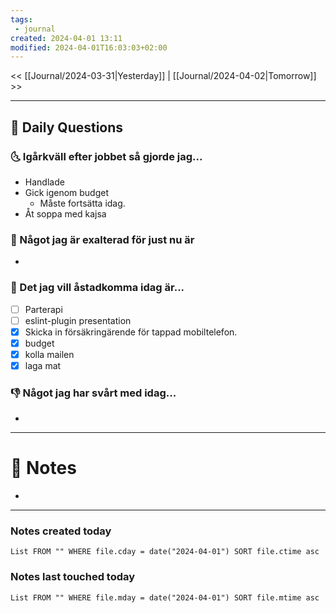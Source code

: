 ```yaml
---
tags:
 - journal
created: 2024-04-01 13:11
modified: 2024-04-01T16:03:03+02:00
---
```


<< [[Journal/2024-03-31|Yesterday]] | [[Journal/2024-04-02|Tomorrow]] >>

---
## 📅 Daily Questions
### 🌜 Igårkväll efter jobbet så gjorde jag...
- Handlade
- Gick igenom budget
	- Måste fortsätta idag.
- Åt soppa med kajsa

### 🙌 Något jag är exalterad för just nu är
- 

### 🚀 Det jag vill åstadkomma idag är...
- [ ] Parterapi
- [ ] eslint-plugin presentation
- [x] Skicka in försäkringärende för tappad mobiltelefon.
- [x] budget
- [x] kolla mailen
- [x] laga mat

### 👎 Något jag har svårt med idag...
- 

---
# 📝 Notes
- 
---
### Notes created today
```dataview
List FROM "" WHERE file.cday = date("2024-04-01") SORT file.ctime asc
```
### Notes last touched today
```dataview
List FROM "" WHERE file.mday = date("2024-04-01") SORT file.mtime asc
```